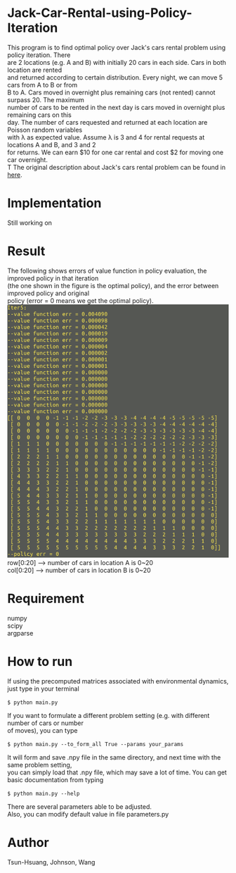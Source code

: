 # Jack-Car-Rental-using-Policy-Iteration
This program is to find optimal policy over Jack's cars rental problem using policy iteration. There <br />
are 2 locations (e.g. A and B) with initially 20 cars in each side. Cars in both location are rented <br />
and returned according to certain distribution. Every night, we can move 5 cars from A to B or from <br />
B to A. Cars moved in overnight plus remaining cars (not rented) cannot surpass 20. The maximum <br />
number of cars to be rented in the next day is cars moved in overnight plus remaining cars on this <br />
day. The  number  of  cars  requested  and  returned  at each location are Poisson random variables <br />
with λ as expected value. Assume λ is 3 and 4 for rental requests at locations A and B, and 3 and 2 <br />
for returns. We can earn $10 for one car rental and cost $2 for moving one car overnight. <br />T
The original description about Jack's cars rental problem can be found in [here](https://webdocs.cs.ualberta.ca/~sutton/book/the-book.html).

# Implementation
Still working on

# Result
The following shows errors of value function in policy evaluation, the improved policy in that iteration <br />
(the one shown in the figure is the optimal policy), and the error between improved policy and original <br />
policy (error = 0 means we get the optimal policy). <br />
![alt tag](https://github.com/TsunHsuang-Wang/Jack-Car-Rental-using-Policy-Iteration/blob/master/img/result.png) <br />
row[0:20] --> number of cars in location A is 0~20 <br />
col[0:20] --> number of cars in location B is 0~20 <br />

# Requirement
numpy<br />
scipy<br />
argparse<br />

# How to run
If using the precomputed matrices associated with environmental dynamics, just type in your terminal <br />
```
$ python main.py
```
If you want to formulate a different problem setting (e.g. with different number of cars or number <br /> 
of moves), you can type <br />
```
$ python main.py --to_form_all True --params your_params
```
It will form and save .npy file in the same directory, and next time with the same problem setting, <br />
you can simply load that .npy file, which may save a lot of time.
You can get basic documentation from typing <br />
```
$ python main.py --help
```
There are several parameters able to be adjusted. <br />
Also, you can modify default value in file parameters.py <br />

# Author
Tsun-Hsuang, Johnson, Wang
